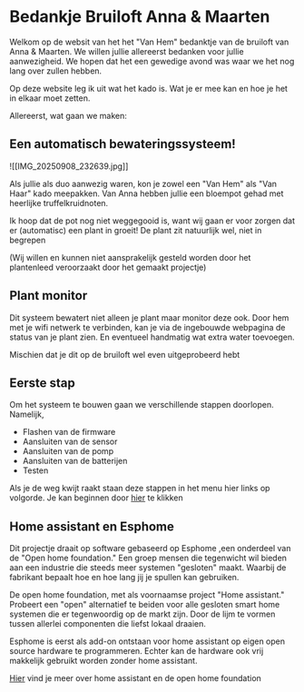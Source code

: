 # Bedankje Bruiloft Anna & Maarten

Welkom op de websit van het het "Van Hem" bedanktje van de bruiloft van Anna & Maarten. We willen jullie allereerst bedanken voor jullie aanwezigheid. We hopen dat het een gewedige avond was waar we het nog lang over zullen hebben.

Op deze website leg ik uit wat het kado is. Wat je er mee kan en hoe je het in elkaar moet zetten.

Allereerst, wat gaan we maken:

## Een automatisch bewateringssysteem!
![[IMG_20250908_232639.jpg]]

Als jullie als duo aanwezig waren, kon je zowel een "Van Hem" als "Van Haar" kado meepakken. Van Anna hebben jullie een bloempot gehad met heerlijke truffelkruidnoten.

Ik hoop dat de pot nog niet weggegooid is, want wij gaan er voor zorgen dat er (automatisc) een plant in groeit! De plant zit natuurlijk wel, niet in begrepen

(Wij willen en kunnen niet aansprakelijk gesteld worden door het plantenleed veroorzaakt door het gemaakt projectje)

## Plant monitor

Dit systeem bewatert niet alleen je plant maar monitor deze ook. Door hem met je wifi netwerk te verbinden, kan je via de ingebouwde webpagina de status van je plant zien. En eventueel handmatig wat extra water toevoegen. 

Mischien dat je dit op de bruiloft wel even uitgeprobeerd hebt

## Eerste stap

Om het systeem te bouwen gaan we verschillende stappen doorlopen. Namelijk,

- Flashen van de firmware
- Aansluiten van de sensor
- Aansluiten van de pomp
- Aansluiten van de batterijen
- Testen

Als je de weg kwijt raakt staan deze stappen in het menu hier links op volgorde. Je kan beginnen door [hier](instructions/flashing-firmware.md) te klikken
## Home assistant en Esphome

Dit projectje draait op software gebaseerd op Esphome ,een onderdeel van de "Open home foundation."  Een groep mensen die tegenwicht wil bieden aan een industrie die steeds meer systemen "gesloten" maakt. Waarbij de fabrikant bepaalt hoe en hoe lang jij je spullen kan gebruiken.

De open home foundation, met als voornaamse project "Home assistant." Probeert een "open" alternatief te beiden voor alle gesloten smart home systemen die er tegenwoordig op de markt zijn. Door de lijm te vormen tussen allerlei componenten die liefst lokaal draaien.

Esphome is eerst als add-on ontstaan voor home assistant op eigen open source hardware te programmeren. Echter kan de hardware ook vrij makkelijk gebruikt worden zonder home assistant.

[Hier](about/home-assistant.md) vind je meer over home assistant en de open home foundation

